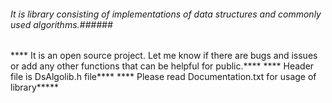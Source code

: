 ###### It is library consisting of implementations of data structures and commonly used algorithms.######
**** It is an open source project. Let me know if there are bugs and issues or add any other functions that can be helpful for public.****
                                           **** Header file is DsAlgolib.h file****
                                  **** Please read Documentation.txt for usage of library*****
